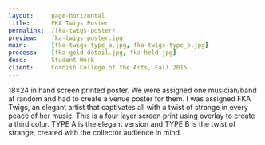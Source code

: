 ```yaml
---
layout:     page-horizontal
title:      FKA Twigs Poster
permalink:  /fka-twigs-poster/
preview:    fka-twigs-poster.jpg
main:       [fka-twigs-type_a.jpg, fka-twigs-type_b.jpg]
process:    [fka-gold-detail.jpg, fka-held.jpg]
desc:       Student Work
client:     Cornish College of the Arts, Fall 2015
---
```


18×24 in hand screen printed poster. We were assigned one musician/band at random and had to create a venue poster for them. I was assigned FKA Twigs, an elegant artist that captivates all with a twist of strange in every peace of her music. This is a four layer screen print using overlay to create a third color. TYPE A is the elegant version and TYPE B is the twist of strange, created with the collector audience in mind.
